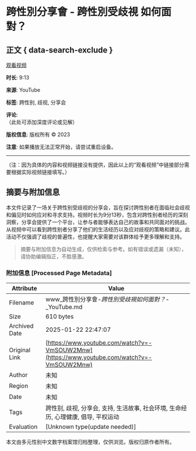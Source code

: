 # 跨性別分享會 - 跨性別受歧視 如何面對？

## 正文 { data-search-exclude }


[观看视频](https://www.youtube.com/watch?v=XXXXXXXXXXX)  

**时长**: 9:13  

**来源**: YouTube  

**标签**: 跨性别, 歧视, 分享会  

**评论**:  
（此处可添加深度评论或见解）  

**版权信息**: 版权所有 © 2023  

**注意**: 如果播放无法正常开始，请尝试重启设备。

--- 

（注：因为具体的内容和视频链接没有提供，因此以上的“观看视频”中链接部分需要根据实际视频链接填写。）
<!-- tcd_original_link https://www.youtube.com/watch?v=-VmSOUW2Mnw -->


## 摘要与附加信息

<!-- tcd_abstract -->
本文件记录了一场关于跨性别受歧视的分享会，旨在探讨跨性别者在面临社会歧视和偏见时如何应对和寻求支持。视频时长为9分13秒，包含对跨性别者经历的深刻洞察，分享会提供了一个平台，让参与者能够表达自己的故事和共同面对的挑战。从视频中可以看到跨性别者分享了他们的生活经历以及应对歧视的策略和建议。此活动不仅强调了歧视的普遍性，也提醒大家需要对该群体给予更多理解和支持。
<!-- tcd_abstract_end -->

> 摘要与附加信息为自动生成，仅供检索与参考。如有错误或遗漏（未知），请协助编辑指正，不胜感激。

### 附加信息 [Processed Page Metadata]

| Attribute       | Value                                  |
|-----------------|----------------------------------------|
| Filename        | www_跨性別分享會-_跨性別受歧視如何面對？_-_YouTube.md                             |
| Size            | 610 bytes                           |
| Archived Date   | 2025-01-22 22:47:07                             |
| Original Link   | [https://www.youtube.com/watch?v=-VmSOUW2Mnw](https://www.youtube.com/watch?v=-VmSOUW2Mnw)                       |
| Author          | 未知                               |
| Region          | 未知                               |
| Date            | 未知                                 |
| Tags            | 跨性别, 歧视, 分享会, 支持, 生活故事, 社会环境, 生命经历, 心理健康, 倡导, 平权运动                                 |
| Evaluation            | [Unknown type(update needed)]                                 |
<!-- tcd_table_end -->

本文由多元性别中文数字档案馆归档整理，仅供浏览。版权归原作者所有。
